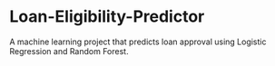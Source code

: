 # Loan-Eligibility-Predictor
A machine learning project that predicts loan approval using Logistic Regression and Random Forest.
